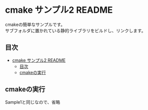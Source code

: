 
# cmake サンプル2 README

cmakeの簡単なサンプルです。  
サブフォルダに置かれている静的ライブラリをビルドし、リンクします。  

## 目次

- [cmake サンプル2 README](#cmake-サンプル2-readme)
  - [目次](#目次)
  - [cmakeの実行](#cmakeの実行)

## cmakeの実行

Sample1と同じなので、省略

